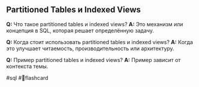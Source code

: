 ## Partitioned Tables и Indexed Views

**Q:** Что такое partitioned tables и indexed views?
**A:** Это механизм или концепция в SQL, которая решает определённую задачу.

**Q:** Когда стоит использовать partitioned tables и indexed views?
**A:** Когда это улучшает читаемость, производительность или архитектуру.

**Q:** Пример partitioned tables и indexed views?
**A:** Пример зависит от контекста темы.

#sql #🧠flashcard
